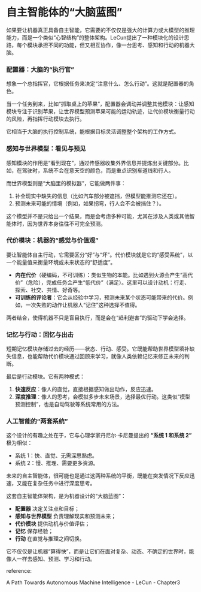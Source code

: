 # 自主智能体的“大脑蓝图”

如果要让机器真正具备自主智能，它需要的不仅仅是强大的计算力或大模型的推理能力，而是一个类似“心智结构”的整体架构。LeCun提出了一种模块化的设计思路，每个模块承担不同的功能，但又相互协作，像一台思考、感知和行动的机器大脑。

### **配置器：大脑的“执行官”**

想象一个总指挥官，它根据任务来决定“注意什么、怎么行动”。这就是配置器的角色。

当一个任务到来，比如“抓取桌上的苹果”，配置器会调动并调整其他模块：让感知模块专注于识别苹果，让世界模型预测苹果可能的运动轨迹，让代价模块衡量行动的风险，再指挥行动模块去执行。

它相当于大脑的执行控制系统，能根据目标灵活调整整个架构的工作方式。

### **感知与世界模型：看见与预见**

感知模块的作用是“看到现在”，通过传感器收集外界信息并提炼出关键部分。比如，在驾驶时，系统不会在意天空的颜色，而是重点识别车道线和行人。

而世界模型则是“大脑里的模拟器”，它能做两件事：

1. 补全现实中缺失的信息（比如汽车部分被遮挡，但模型能推测它还在）。
2. 预测未来可能的情境（例如，如果拐弯，行人会不会被挡住？）。

这个模型并不是只给出一个结果，而是会考虑多种可能，尤其在涉及人类或其他智能体时，因为世界本身往往不可完全预测。

### **代价模块：机器的“感觉与价值观”**

要让智能体自主行动，它需要区分“好”与“坏”。代价模块就是它的“感受系统”，以一个能量值来衡量环境或未来状态的“舒适度”。

- **内在代价**（硬编码，不可训练）：类似生物的本能。比如遇到火源会产生“高代价”（危险），完成任务会产生“低代价”（满足）。这里可以设计动机：行走、探索、社交、共情、好奇等。
- **可训练的评论者**：它会从经验中学习，预测未来某个状态可能带来的代价。例如，一次失败的动作让机器人“记住”这种选择不值得。

两者结合，使得机器不只是盲目执行，而是会在“趋利避害”的驱动下学会选择。

### **记忆与行动：回忆与出击**

短期记忆模块存储过去的经历——状态、行动、感受。它既能帮助世界模型填补缺失信息，也能帮助代价模块通过回顾来学习，就像人类依赖记忆来修正未来的判断。

最后是行动模块。它有两种模式：

1. **快速反应**：像人的直觉，直接根据感知做出动作，反应迅速。
2. **深度推理**：像人的思考，会模拟多步未来场景，选择最优行动。这类似“模型预测控制”，也是自动驾驶等系统常用的方法。

### **人工智能的“两套系统”**

这个设计的有趣之处在于，它与心理学家丹尼尔·卡尼曼提出的 **“系统 1 和系统 2”** 极为相似：

- 系统 1：快、直觉、无需深思熟虑。
- 系统 2：慢、推理、需要更多资源。

未来的自主智能体，很可能也是通过这两种系统的平衡，既能在突发情况下反应迅速，又能在复杂任务中进行深度思考。

这套自主智能体架构，是为机器设计的“大脑蓝图”：

- **配置器** 决定关注点和目标；
- **感知与世界模型** 负责理解现实和预测未来；
- **代价模块** 提供动机与价值评估；
- **记忆** 保存经验；
- **行动** 在直觉与推理之间切换。

它不仅仅是让机器“算得快”，而是让它们在面对复杂、动态、不确定的世界时，能像人一样去感知、预测、学习和行动。

reference:

A Path Towards Autonomous Machine Intelligence - LeCun - Chapter3